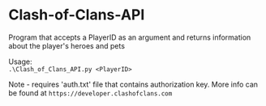 # Clash-of-Clans-API

Program that accepts a PlayerID as an argument and returns information about the player's heroes and pets

Usage: \
`.\Clash_of_Clans_API.py <PlayerID>`

Note - requires 'auth.txt' file that contains authorization key. More info can be found at `https://developer.clashofclans.com`
